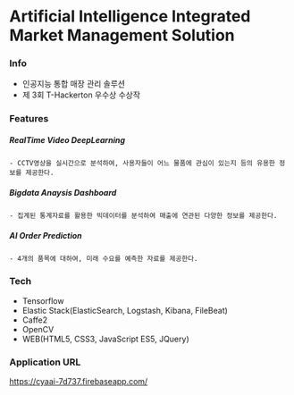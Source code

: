 # Artificial Intelligence Integrated Market Management Solution

### Info
- 인공지능 통합 매장 관리 솔루션
- 제 3회 T-Hackerton 우수상 수상작

### Features
##### RealTime Video DeepLearning
    - CCTV영상을 실시간으로 분석하여, 사용자들이 어느 물품에 관심이 있는지 등의 유용한 정보를 제공한다.
##### Bigdata Anaysis Dashboard
    - 집계된 통계자료를 활용한 빅데이터를 분석하여 매출에 연관된 다양한 정보를 제공한다.
##### AI Order Prediction
    - 4개의 품목에 대하여, 미래 수요를 예측한 자료를 제공한다.

### Tech
- Tensorflow
- Elastic Stack(ElasticSearch, Logstash, Kibana, FileBeat)
- Caffe2
- OpenCV
- WEB(HTML5, CSS3, JavaScript ES5, JQuery)


### Application URL
https://cyaai-7d737.firebaseapp.com/
